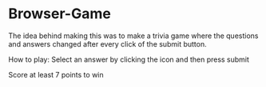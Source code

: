 # Browser-Game
The idea behind making this was to make a trivia game where the questions and answers changed after every click of the submit button.

How to play:
Select an answer by clicking the icon and then press submit

Score at least 7 points to win
